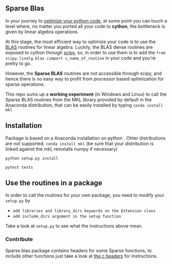 ## Sparse Blas

In your journey to [optimize your python code](https://www.youtube.com/watch?v=zQeYx87mfyw), at some point you can touch a level where, no matter you ported all your code to **cython**, the bottleneck is given by linear algebra operations.

 At this stage, the most efficient way to optimize your code is to use the [BLAS](http://www.netlib.org/blas/blast-forum/) routines for linear algebra. Luckily, the BLAS dense routines are exposed to cython through [scipy](https://docs.scipy.org/doc/scipy/reference/linalg.blas.html), so, in order to use them is to add the `from scipy.linalg.blas cimport c_name_of_routine` in your code and you're pretty to go.

However, the **Sparse BLAS** routines are not accessible through scipy, and hence there is no easy way to profit from processor based optimization for sparse operations.

This repo sums up a **working experiment** (in Windows and Linux) to call the Sparse BLAS routines from the MKL library provided by default in the Anaconda distribution, that can be easily installed by typing `conda install mkl` 


## Installation

Package is based on a Anaconda installation on python . Ohter distributions are not supported.
`conda install mkl` (be sure that your distribution is linked against the mkl, reinstalls numpy if necessary)

`python setup.py install`

`pytest tests`


## Use the routines in a package

In order to call the routines for your own package, you need to modify your `setup.py` by 

* `add libraries and library_dirs keywords on the Extension class`
* `add include_dirs argument in the setup function`

Take a look at `setup.py` to see what the instructions above mean.


### Contribute

Sparse blas package contains headers for some Sparse functions, to include other functions just take a look at [the c headers](https://github.com/casotto/sparse_blas/blob/master/sparse_blas/cblas_sparse_headers.h) for instructions.
